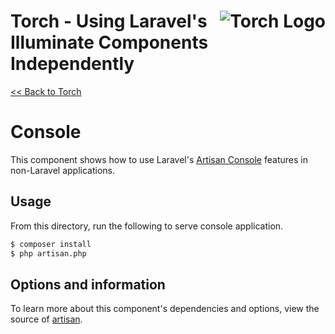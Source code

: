 # <img src="../../torch-logo.png" alt="Torch Logo" align="right">Torch - Using Laravel's Illuminate Components Independently

[&lt;&lt; Back to Torch](../../readme.md)

# Console

This component shows how to use Laravel's [Artisan Console](https://laravel.com/docs/5.5/artisan) features in non-Laravel applications.

## Usage
From this directory, run the following to serve console application.

```bash
$ composer install
$ php artisan.php
```

## Options and information

To learn more about this component's dependencies and options, view the source of [artisan](artisan).
